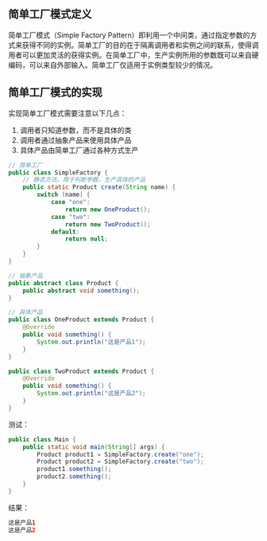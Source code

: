 ## 简单工厂模式定义
简单工厂模式（Simple Factory Pattern）即利用一个中间类，通过指定参数的方式来获得不同的实例。简单工厂的目的在于隔离调用者和实例之间的联系，使得调用者可以更加灵活的获得实例。在简单工厂中，生产实例所用的参数既可以来自硬编码，可以来自外部输入。简单工厂仅适用于实例类型较少的情况。

## 简单工厂模式的实现

实现简单工厂模式需要注意以下几点：
1. 调用者只知道参数，而不是具体的类
2. 调用者通过抽象产品来使用具体产品
3. 具体产品由简单工厂通过各种方式生产


```java
// 简单工厂
public class SimpleFactory {
    // 静态方法，用于判断参数，生产具体的产品
    public static Product create(String name) {
        switch (name) {
            case "one":
                return new OneProduct();
            case "two":
                return new TwoProduct();
            default:
                return null;
        }
    }
}

// 抽象产品
public abstract class Product {
    public abstract void something();
}

// 具体产品
public class OneProduct extends Product {
    @Override
    public void something() {
        System.out.println("这是产品1");
    }
}

public class TwoProduct extends Product {
    @Override
    public void something() {
        System.out.println("这是产品2");
    }
}
```


测试：
```java
public class Main {
    public static void main(String[] args) {
        Product product1 = SimpleFactory.create("one");
        Product product2 = SimpleFactory.create("two");
        product1.something();
        product2.something();
    }
}
```

结果：
```java
这是产品1
这是产品2
```